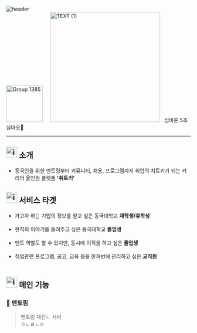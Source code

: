 ![header](https://capsule-render.vercel.app/api?type=waving&color=0:A4DACD,100:00C3AD&height=150&section=header&*text=Cheat%20Key&*fontSize=80)<br>
<img src="https://github.com/sunwoo030616/Photo/assets/164135983/49597d95-193d-4215-ae7d-cd5fb5a44565" alt="Group 1385" width="100" height="100">
 &nbsp;&nbsp;&nbsp;&nbsp;<img src="https://github.com/sunwoo030616/Photo/assets/164135983/147fad68-9120-450d-9dd1-9ee24e208cb4" alt="TEXT (1)" width="300">&nbsp;&nbsp; 심바톤 5조 심바오🐼
***
## <img src="https://github.com/sunwoo030616/Photo/assets/164135983/55c85488-4ccb-483e-bf85-8fa6db447ae4" alt="image" width="30" height="30"> 소개 
- 동국인을 위한 멘토링부터 커뮤니티, 채용, 프로그램까지 취업의 치트키가 되는 커리어 올인원 플랫폼 **'취트키'**<br>
## <img src="https://github.com/sunwoo030616/Photo/assets/164135983/55c85488-4ccb-483e-bf85-8fa6db447ae4" alt="image" width="30" height="30"> 서비스 타겟
- 가고자 하는 기업의 정보를 얻고 싶은 동국대학교 **재학생/휴학생**<br><br>
- 현직의 이야기를 들려주고 싶은 동국대학교 **졸업생**<br><br>
- 멘토 역할도 할 수 있지만, 동시에 이직을 하고 싶은 **졸업생**<br><br>
- 취업관련 프로그램, 공고, 교육 등을 한꺼번에 관리하고 싶은 **교직원**<br><br>
## <img src="https://github.com/sunwoo030616/Photo/assets/164135983/55c85488-4ccb-483e-bf85-8fa6db447ae4" alt="image" width="30" height="30"> 메인 기능
### 📌 멘토링 
> 멘토링 재린ㄴ 서비<br>
> ㅇㄴㄹㄴㅇ
